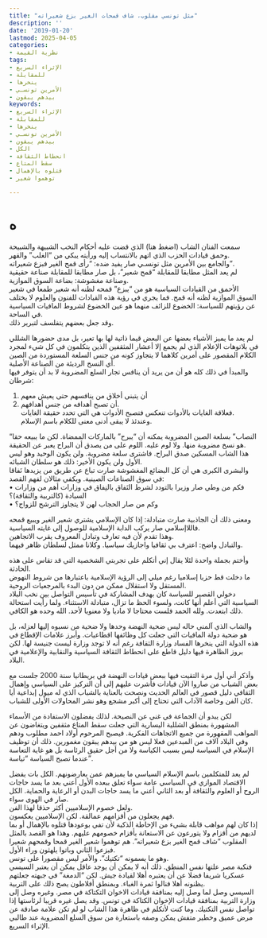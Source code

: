 ```yaml
---
title: "مثل تونسي مقلوب، شاف قمحات الغير بزع شعيراته"
description: ''
date: '2019-01-20'
lastmod: 2025-04-05
categories:
- نظرية القيمة
tags:
- الإثراء السريع
- للمقابلة
- ينخرها
- الأمرين تونسـي
- بيدهم يبقون
keywords:
- الإثراء السريع
- للمقابلة
- ينخرها
- الأمرين تونسـي
- بيدهم يبقون
- الكل
- انحطاط الثقافة
- سقط المتاع
- قتلوه بالإهمال
- توهموا شعير

---
```

# **ه**

سمعت الفنان الشاب (اضغط هنا) الذي قضت عليه أحكام النخب الشبيهة والشبيحة وحمق قيادات الحزب الذي اتهم بالانتساب إليه ورأيته يبكي من “الغلب” والقهر.   
والجامع بين الأمرين مثل تونسـي صار يفيد ضده: “رأى قمح الغير فبزع شعيراته”.   
لم يعد المثل مطابقا للمقابلة “قمح شعير”، بل صار مطابقا للمقابلة صناعة حقيقية وصناعة مغشوشة: بضاعة السوق الموازية.  
الأحمق من القيادات السياسية هو من “يبزع” قمحه لظنه أنه شعير طمعا في شعير السوق الموازية لظنه أنه قمح. فما يجري في رؤية هذه القيادات للفنون والعلوم لا يختلف عن رؤيتهم للسياسة: الخضوع للزائف منهما هو عين الخضوع لشروط المافيات السياسية في الساحة.   
وقد جعل بعضهم يتفلسف لتبرير ذلك.

لم يعد ما يميز الأشياء بعضها عن البعض قيما ذاتية لها بها تعير، بل مدى حضورها الشللي في بلاتوهات الإعلام الذي لم يجمع إلا أعشار المثقفين الذين يتكلمون في كل شيء لمجرد الكلام المقصور على أمرين كلاهما لا يتجاوز كونه من جنس السلعة المستوردة من الصين أي النسخ الرديئة من الصناعة الأصلية.  
والمبدأ في ذلك كله هو أن من يريد أن ينافس تجار السلع المضروبة لا بد أن يتوفر فيها شرطان:  
1. أن يتبنى أخلاق من ينافسهم حتى يعيش معهم  
2. أن تصبح أهدافه من جنس أهدافهم.  
فعلاقة الغايات بالأدوات تنعكس فتصبح الأدوات هي التي تحدد حقيقة الغايات.   
وعندئذ لا يبقى أدنى معنى للكلام باسم الإسلام.

“النصاب” بسلعة الصين المضروبة يمكنه أن “يبرح” بالماركات الممضاة. لكن ما يبيعه حقا هو نسخ مضروبة منها. ولا لوم عليه. اللوم على من يصدق أن البراح يعبر عن الحقيقة.   
هذا الشاب المسكين صدق البراح. فاشترى سلعة مضروبة. ولن يكون الوحيد وهو ليس الأول ولن يكون الأخير: ذلك هو سلطان الشبائه.  
والبشرى الكبرى هي أن كل البضائع المغشوشة صارت تباع عن طريق من يزيدها نَفاقا في سوق الصناعات الصينية. ويكفي مثالان لفهم القصد:   
• فكم من وطي صار وزيرا بالتودد لشرط النَفاق بالنِفاق في وزارات أهم من وزارات السيادة (كالتربية والثقافة)؟   
• وكم من صار الحجاب لهن لا يتجاوز الترشح للزواج؟

ومعنى ذلك أن الجاذبية صارت متبادلة: إذا كان الإسلامي يشتري شعير الغير ويبيع قمحه فاللاإسلامي صار يركب الدابة الإسلامية للوصول إلى غايته السياسية.   
وهذا تقدم لأن فيه تعارف وتبادل المعروف يقرب الاتجاهين.   
والتبادل واضح: اعترف بي ثقافيا واجازيك سياسيا. وكلانا ممثل لسلطان ظاهر فيهما.

وأختم بجملة واحدة لئلا يقال إني أتكلم على تجربتي الشخصية التي قد تقاس على هذه الحادثة.  
ما دخلت قط حزبا إسلاميا رغم ميلي إلى الرؤية الإسلامية باعتبارها من شروط النهوض المستقل ولا استقلال ممكن من دون البدء بالمرجعيات الروحية.   
دخولي القصير للسياسة كان بهدف المشاركة في تأسيس التواصل بين نخب البلاد السياسية التي أعلم أنها كانت، ولسوء الحظ ما تزال، متبادلة الاستثناء. ولما رأيت استحالة ذلك ابتعدت. ولله الحمد فلست محتاجا لا ماديا ولا معنويا لأحد. الله وحده هو الكافي.

والشاب الذي آلمني حاله ليس ضحية النهضة وحدها ولا ضحية من نسبوه إليها لعزله، بل هو ضحية دولة المافيات التي جعلت كل وظائفها اقطاعيات. وأبرز علامات الإقطاع في هذه الدولة التي ينخرها الفساد وزارة الثقافة رغم أنه لا توجد وزارة ليست جنيسة لها. لكن بروز الظاهرة فيها دليل قاطع على انحطاط الثقافة السياسية والنقابية والإعلامية في البلاد.

وأذكر أني أول مرة التقيت فيها ببعض قيادات النهضة في بريطانيا سنة 2000 جلست مع بعض الشباب من صاروا الآن قيادات فأشرت عليهم إلى أن التركيز على السياسي وإهمال الثقافي دليل قصور في العالم الحديث ونصحت بالعناية بالشباب الذي له ميول إبداعية أيا كان الفن وخاصة الآداب التي تحتاج إلى أكبر مشجع وهو نشر المحاولات الأولى للشباب.

لكن يبدو أن الجماعة في غني عن النصيحة. لذلك يفضلون الاستفادة من الأسماء المشهورة بمنطق الشللية اليسارية التي جعلت سقط المتاع مثقفين ويتغاضون عن المواهب المقهورة من جميع الاتجاهات الفكرية. فيصبح المرحوم أولاد احمد مطلوب ودهم وفي البلاد آلاف من المبدعين فعلا ليس هو من بيدهم يبقون مغمورين. ذلك أن توظيف الإسلام في السياسة ليس بسبب الكياسة ولا من أجل حقيق الرئاسة بل هو غاية التعاسة عندما تصبح السياسة “تياسة”.

لم يعد للمتكلمين باسم الإسلام السياسي ما يميزهم عمن يعارضونهم. الكل بات يفضل الاقتصاد الموازي في السياسي عامة سواء تعلق ببعده الأول أعني بعد ما يسد حاجات الروح أو العلوم والثقافة أو بعد الثاني أعني ما يسد حاجات البدن أو الرعاية والحماية. الكل صار في الهوى سواء.  
ولعل خصوم الإسلاميين أكثر حذقا لهذا الفن.   
فهم يجعلون من أقزامهم عمالقة. لكن الإسلاميين يعكسون.   
إذا كان لهم مواهب قابلة بشيء من الإحاطة الذكية لأن تفي بوعودها قتلوه بالإهمال أو بما لديهم من أقزام ولا يتورعون عن الاستعانة بأقزام خصومهم عليهم. وهذا هو القصد بالمثل المقلوب “شاف قمح الغير بزع شعيراته”. هم توهموا شعير الغير قمحا وقمحهم شعيرا فبزعوا الثاني وباتوا يلهثون وراء الأول.  
وهو ما يسمونه “تكتيك”. والأمر ليس مقصورا على تونس.   
فنكبة مصر علتها نفس المنطق. ذلك أنه لا يمكن أن يوجد عاقل يمكن أن يعتبر السيسي عسكريا شريفا فضلا عن أن يعتبره أهلا لقيادة جيش. لكن “الدمغة” في جبهته جعلتهم يظنونه أهلا فنالوا ثمرة الغباء. وبمنطق أفلاطون يصح ذلك على التربية.  
السيسي وصل لما وصل إليه بمنافقة قيادات الاخوان التكتاكة في مصر. وغيره وصل إلى وزارة التربية بمنافقة قيادات الإخوان الكتاكة في تونس. وقد يصل غيره قريبا لرئاستها إذا تواصل نفس التكتيك. وما كنت لأتكلم في ظاهرة هذا الشاب لو لم تكن علامة صادقة عن مرض عميق وخطير متفش يمكن وصفه باستعارة من سوق السلع المضروبة عند طالبي الإثراء السريع.

###
